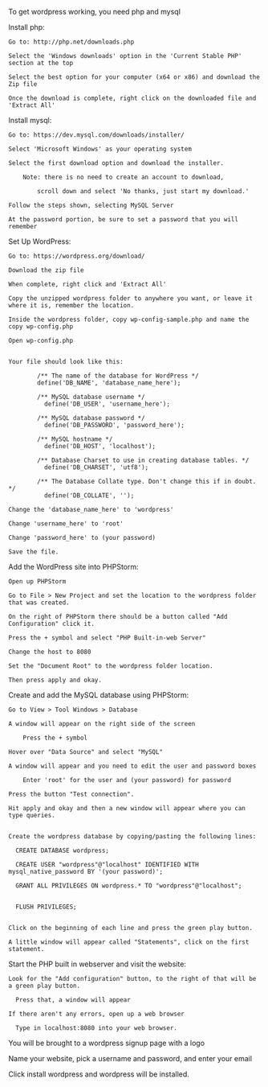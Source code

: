 To get wordpress working, you need php and mysql


Install php:

	Go to: http://php.net/downloads.php
  
	Select the 'Windows downloads' option in the 'Current Stable PHP' section at the top
  
	Select the best option for your computer (x64 or x86) and download the Zip file
  
	Once the download is complete, right click on the downloaded file and 'Extract All'
  

Install mysql:

	Go to: https://dev.mysql.com/downloads/installer/
  
	Select 'Microsoft Windows' as your operating system
  
	Select the first download option and download the installer.
  
		Note: there is no need to create an account to download,
    
			scroll down and select 'No thanks, just start my download.'
      
	Follow the steps shown, selecting MySQL Server
  
	At the password portion, be sure to set a password that you will remember
  

Set Up WordPress:

	Go to: https://wordpress.org/download/
  
	Download the zip file
  
	When complete, right click and 'Extract All'
  
	Copy the unzipped wordpress folder to anywhere you want, or leave it where it is, remember the location.
  
	Inside the wordpress folder, copy wp-config-sample.php and name the copy wp-config.php
  
	Open wp-config.php
  
	
    Your file should look like this:
  
		  	/** The name of the database for WordPress */
		  	define('DB_NAME', 'database_name_here');
     
		  	/** MySQL database username */
			  define('DB_USER', 'username_here');
    
		  	/** MySQL database password */
			  define('DB_PASSWORD', 'password_here');
    
		  	/** MySQL hostname */
			  define('DB_HOST', 'localhost');
    
		  	/** Database Charset to use in creating database tables. */
			  define('DB_CHARSET', 'utf8');
    
		  	/** The Database Collate type. Don't change this if in doubt. */
			  define('DB_COLLATE', '');
    
    Change the 'database_name_here' to 'wordpress'

    Change 'username_here' to 'root'

    Change 'password_here' to (your password)

    Save the file.


Add the WordPress site into PHPStorm:

	Open up PHPStorm
  
	Go to File > New Project and set the location to the wordpress folder that was created.
  
	On the right of PHPStorm there should be a button called "Add Configuration" click it.
  
	Press the + symbol and select "PHP Built-in-web Server"
  
	Change the host to 8080
  
	Set the "Document Root" to the wordpress folder location.
  
	Then press apply and okay.
  

Create and add the MySQL database using PHPStorm:

	Go to View > Tool Windows > Database
  
	A window will appear on the right side of the screen 
  
		Press the + symbol
    
	Hover over "Data Source" and select "MySQL"
  
	A window will appear and you need to edit the user and password boxes
  
		Enter 'root' for the user and (your password) for password
    
	Press the button "Test connection". 
  
	Hit apply and okay and then a new window will appear where you can type queries.
  

    Create the wordpress database by copying/pasting the following lines:

      CREATE DATABASE wordpress;

      CREATE USER "wordpress"@"localhost" IDENTIFIED WITH mysql_native_password BY '(your password)';

      GRANT ALL PRIVILEGES ON wordpress.* TO "wordpress"@"localhost";


      FLUSH PRIVILEGES;
    

    Click on the beginning of each line and press the green play button. 

    A little window will appear called "Statements", click on the first statement.



Start the PHP built in webserver and visit the website:

    Look for the "Add configuration" button, to the right of that will be a green play button. 

      Press that, a window will appear

    If there aren't any errors, open up a web browser

      Type in localhost:8080 into your web browser.



You will be brought to a wordpress signup page with a logo

Name your website, pick a username and password, and enter your email

Click install wordpress and wordpress will be installed.
